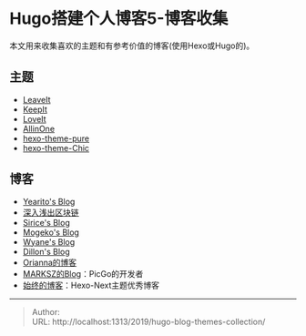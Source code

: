 # Hugo搭建个人博客5-博客收集


本文用来收集喜欢的主题和有参考价值的博客(使用Hexo或Hugo的)。

## 主题

-   [LeaveIt](https://github.com/liuzc/LeaveIt)
-   [KeepIt](https://github.com/Fastbyte01/KeepIt)
-   [LoveIt](https://github.com/dillonzq/LoveIt)
-   [AllinOne](https://github.com/orianna-zzo/AllinOne)
-   [hexo-theme-pure](https://github.com/cofess/hexo-theme-pure)
-   [hexo-theme-Chic](https://github.com/Siricee/hexo-theme-Chic)

## 博客

- [Yearito&#39;s Blog](http://yearito.cn/)
- [深入浅出区块链](https://learnblockchain.cn/)
- [Sirice&#39;s Blog](https://siricee.github.io/)
- [Mogeko&#39;s Blog](https://mogeko.me/)
- [Wyane&#39;s Blog](https://huaien.co/)
- [Dillon&#39;s Blog](https://dillonzq.com/)
- [Orianna的博客](https://orianna-zzo.github.io/AllinOne-html/ )
- [MARKSZ的Blog](https://molunerfinn.com/)：PicGo的开发者
- [始终的博客](https://liam.page/)：Hexo-Next主题优秀博客





---

> Author:   
> URL: http://localhost:1313/2019/hugo-blog-themes-collection/  

